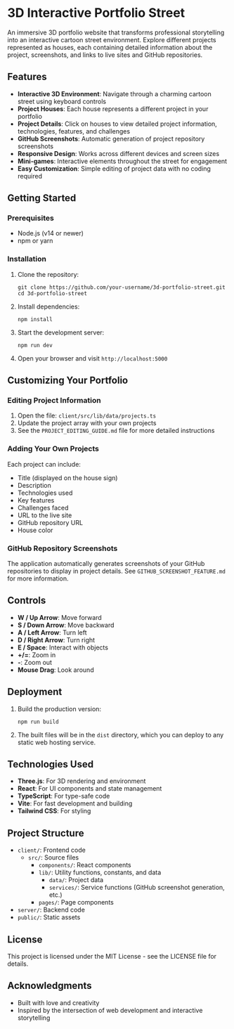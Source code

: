 # 3D Interactive Portfolio Street

An immersive 3D portfolio website that transforms professional storytelling into an interactive cartoon street environment. Explore different projects represented as houses, each containing detailed information about the project, screenshots, and links to live sites and GitHub repositories.

## Features

- **Interactive 3D Environment**: Navigate through a charming cartoon street using keyboard controls
- **Project Houses**: Each house represents a different project in your portfolio
- **Project Details**: Click on houses to view detailed project information, technologies, features, and challenges
- **GitHub Screenshots**: Automatic generation of project repository screenshots
- **Responsive Design**: Works across different devices and screen sizes
- **Mini-games**: Interactive elements throughout the street for engagement
- **Easy Customization**: Simple editing of project data with no coding required

## Getting Started

### Prerequisites

- Node.js (v14 or newer)
- npm or yarn

### Installation

1. Clone the repository:
   ```
   git clone https://github.com/your-username/3d-portfolio-street.git
   cd 3d-portfolio-street
   ```

2. Install dependencies:
   ```
   npm install
   ```

3. Start the development server:
   ```
   npm run dev
   ```

4. Open your browser and visit `http://localhost:5000`

## Customizing Your Portfolio

### Editing Project Information

1. Open the file: `client/src/lib/data/projects.ts`
2. Update the project array with your own projects
3. See the `PROJECT_EDITING_GUIDE.md` file for more detailed instructions

### Adding Your Own Projects

Each project can include:
- Title (displayed on the house sign)
- Description
- Technologies used
- Key features
- Challenges faced
- URL to the live site
- GitHub repository URL
- House color

### GitHub Repository Screenshots

The application automatically generates screenshots of your GitHub repositories to display in project details. See `GITHUB_SCREENSHOT_FEATURE.md` for more information.

## Controls

- **W / Up Arrow**: Move forward
- **S / Down Arrow**: Move backward
- **A / Left Arrow**: Turn left
- **D / Right Arrow**: Turn right
- **E / Space**: Interact with objects
- **+/=**: Zoom in
- **-**: Zoom out
- **Mouse Drag**: Look around

## Deployment

1. Build the production version:
   ```
   npm run build
   ```

2. The built files will be in the `dist` directory, which you can deploy to any static web hosting service.

## Technologies Used

- **Three.js**: For 3D rendering and environment
- **React**: For UI components and state management
- **TypeScript**: For type-safe code
- **Vite**: For fast development and building
- **Tailwind CSS**: For styling

## Project Structure

- `client/`: Frontend code
  - `src/`: Source files
    - `components/`: React components
    - `lib/`: Utility functions, constants, and data
      - `data/`: Project data
      - `services/`: Service functions (GitHub screenshot generation, etc.)
    - `pages/`: Page components
- `server/`: Backend code
- `public/`: Static assets

## License

This project is licensed under the MIT License - see the LICENSE file for details.

## Acknowledgments

- Built with love and creativity
- Inspired by the intersection of web development and interactive storytelling